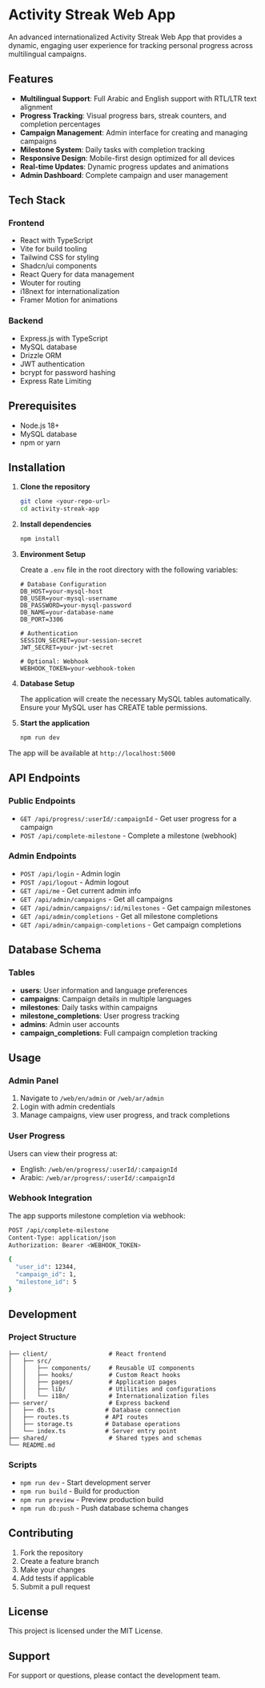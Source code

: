 # Activity Streak Web App

An advanced internationalized Activity Streak Web App that provides a dynamic, engaging user experience for tracking personal progress across multilingual campaigns.

## Features

- **Multilingual Support**: Full Arabic and English support with RTL/LTR text alignment
- **Progress Tracking**: Visual progress bars, streak counters, and completion percentages
- **Campaign Management**: Admin interface for creating and managing campaigns
- **Milestone System**: Daily tasks with completion tracking
- **Responsive Design**: Mobile-first design optimized for all devices
- **Real-time Updates**: Dynamic progress updates and animations
- **Admin Dashboard**: Complete campaign and user management

## Tech Stack

### Frontend
- React with TypeScript
- Vite for build tooling
- Tailwind CSS for styling
- Shadcn/ui components
- React Query for data management
- Wouter for routing
- i18next for internationalization
- Framer Motion for animations

### Backend
- Express.js with TypeScript
- MySQL database
- Drizzle ORM
- JWT authentication
- bcrypt for password hashing
- Express Rate Limiting

## Prerequisites

- Node.js 18+ 
- MySQL database
- npm or yarn

## Installation

1. **Clone the repository**
   ```bash
   git clone <your-repo-url>
   cd activity-streak-app
   ```

2. **Install dependencies**
   ```bash
   npm install
   ```

3. **Environment Setup**
   
   Create a `.env` file in the root directory with the following variables:
   ```env
   # Database Configuration
   DB_HOST=your-mysql-host
   DB_USER=your-mysql-username
   DB_PASSWORD=your-mysql-password
   DB_NAME=your-database-name
   DB_PORT=3306
   
   # Authentication
   SESSION_SECRET=your-session-secret
   JWT_SECRET=your-jwt-secret
   
   # Optional: Webhook
   WEBHOOK_TOKEN=your-webhook-token
   ```

4. **Database Setup**
   
   The application will create the necessary MySQL tables automatically. Ensure your MySQL user has CREATE table permissions.

5. **Start the application**
   ```bash
   npm run dev
   ```

The app will be available at `http://localhost:5000`

## API Endpoints

### Public Endpoints
- `GET /api/progress/:userId/:campaignId` - Get user progress for a campaign
- `POST /api/complete-milestone` - Complete a milestone (webhook)

### Admin Endpoints
- `POST /api/login` - Admin login
- `POST /api/logout` - Admin logout
- `GET /api/me` - Get current admin info
- `GET /api/admin/campaigns` - Get all campaigns
- `GET /api/admin/campaigns/:id/milestones` - Get campaign milestones
- `GET /api/admin/completions` - Get all milestone completions
- `GET /api/admin/campaign-completions` - Get campaign completions

## Database Schema

### Tables
- **users**: User information and language preferences
- **campaigns**: Campaign details in multiple languages
- **milestones**: Daily tasks within campaigns
- **milestone_completions**: User progress tracking
- **admins**: Admin user accounts
- **campaign_completions**: Full campaign completion tracking

## Usage

### Admin Panel
1. Navigate to `/web/en/admin` or `/web/ar/admin`
2. Login with admin credentials
3. Manage campaigns, view user progress, and track completions

### User Progress
Users can view their progress at:
- English: `/web/en/progress/:userId/:campaignId`
- Arabic: `/web/ar/progress/:userId/:campaignId`

### Webhook Integration
The app supports milestone completion via webhook:
```bash
POST /api/complete-milestone
Content-Type: application/json
Authorization: Bearer <WEBHOOK_TOKEN>

{
  "user_id": 12344,
  "campaign_id": 1,
  "milestone_id": 5
}
```

## Development

### Project Structure
```
├── client/                 # React frontend
│   ├── src/
│   │   ├── components/     # Reusable UI components
│   │   ├── hooks/          # Custom React hooks
│   │   ├── pages/          # Application pages
│   │   ├── lib/            # Utilities and configurations
│   │   └── i18n/           # Internationalization files
├── server/                 # Express backend
│   ├── db.ts              # Database connection
│   ├── routes.ts          # API routes
│   ├── storage.ts         # Database operations
│   └── index.ts           # Server entry point
├── shared/                 # Shared types and schemas
└── README.md
```

### Scripts
- `npm run dev` - Start development server
- `npm run build` - Build for production
- `npm run preview` - Preview production build
- `npm run db:push` - Push database schema changes

## Contributing

1. Fork the repository
2. Create a feature branch
3. Make your changes
4. Add tests if applicable
5. Submit a pull request

## License

This project is licensed under the MIT License.

## Support

For support or questions, please contact the development team.